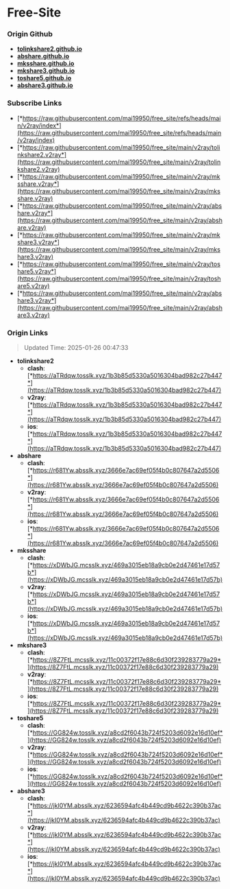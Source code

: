 # Free-Site

### Origin Github

- [**tolinkshare2.github.io**](https://github.com/tolinkshare2/tolinkshare2.github.io)
- [**abshare.github.io**](https://github.com/abshare/abshare.github.io)
- [**mksshare.github.io**](https://github.com/mksshare/mksshare.github.io)
- [**mkshare3.github.io**](https://github.com/mkshare3/mkshare3.github.io)
- [**toshare5.github.io**](https://github.com/toshare5/toshare5.github.io)
- [**abshare3.github.io**](https://github.com/abshare3/abshare3.github.io)

### Subscribe Links

- [*https://raw.githubusercontent.com/mai19950/free_site/refs/heads/main/v2ray/index*](https://raw.githubusercontent.com/mai19950/free_site/refs/heads/main/v2ray/index)
- [*https://raw.githubusercontent.com/mai19950/free_site/main/v2ray/tolinkshare2.v2ray*](https://raw.githubusercontent.com/mai19950/free_site/main/v2ray/tolinkshare2.v2ray)
- [*https://raw.githubusercontent.com/mai19950/free_site/main/v2ray/mksshare.v2ray*](https://raw.githubusercontent.com/mai19950/free_site/main/v2ray/mksshare.v2ray)
- [*https://raw.githubusercontent.com/mai19950/free_site/main/v2ray/abshare.v2ray*](https://raw.githubusercontent.com/mai19950/free_site/main/v2ray/abshare.v2ray)
- [*https://raw.githubusercontent.com/mai19950/free_site/main/v2ray/mkshare3.v2ray*](https://raw.githubusercontent.com/mai19950/free_site/main/v2ray/mkshare3.v2ray)
- [*https://raw.githubusercontent.com/mai19950/free_site/main/v2ray/toshare5.v2ray*](https://raw.githubusercontent.com/mai19950/free_site/main/v2ray/toshare5.v2ray)
- [*https://raw.githubusercontent.com/mai19950/free_site/main/v2ray/abshare3.v2ray*](https://raw.githubusercontent.com/mai19950/free_site/main/v2ray/abshare3.v2ray)

### Origin Links

> Updated Time: 2025-01-26 00:47:33

- **tolinkshare2**
  - **clash**: [*https://aTRdqw.tosslk.xyz/1b3b85d5330a5016304bad982c27b447*](https://aTRdqw.tosslk.xyz/1b3b85d5330a5016304bad982c27b447)
  - **v2ray**: [*https://aTRdqw.tosslk.xyz/1b3b85d5330a5016304bad982c27b447*](https://aTRdqw.tosslk.xyz/1b3b85d5330a5016304bad982c27b447)
  - **ios**: [*https://aTRdqw.tosslk.xyz/1b3b85d5330a5016304bad982c27b447*](https://aTRdqw.tosslk.xyz/1b3b85d5330a5016304bad982c27b447)
- **abshare**
  - **clash**: [*https://r681Yw.absslk.xyz/3666e7ac69ef05f4b0c807647a2d5506*](https://r681Yw.absslk.xyz/3666e7ac69ef05f4b0c807647a2d5506)
  - **v2ray**: [*https://r681Yw.absslk.xyz/3666e7ac69ef05f4b0c807647a2d5506*](https://r681Yw.absslk.xyz/3666e7ac69ef05f4b0c807647a2d5506)
  - **ios**: [*https://r681Yw.absslk.xyz/3666e7ac69ef05f4b0c807647a2d5506*](https://r681Yw.absslk.xyz/3666e7ac69ef05f4b0c807647a2d5506)
- **mksshare**
  - **clash**: [*https://xDWbJG.mcsslk.xyz/469a3015eb18a9cb0e2d47461e17d57b*](https://xDWbJG.mcsslk.xyz/469a3015eb18a9cb0e2d47461e17d57b)
  - **v2ray**: [*https://xDWbJG.mcsslk.xyz/469a3015eb18a9cb0e2d47461e17d57b*](https://xDWbJG.mcsslk.xyz/469a3015eb18a9cb0e2d47461e17d57b)
  - **ios**: [*https://xDWbJG.mcsslk.xyz/469a3015eb18a9cb0e2d47461e17d57b*](https://xDWbJG.mcsslk.xyz/469a3015eb18a9cb0e2d47461e17d57b)
- **mkshare3**
  - **clash**: [*https://8Z7FtL.mcsslk.xyz/11c00372f17e88c6d30f239283779a29*](https://8Z7FtL.mcsslk.xyz/11c00372f17e88c6d30f239283779a29)
  - **v2ray**: [*https://8Z7FtL.mcsslk.xyz/11c00372f17e88c6d30f239283779a29*](https://8Z7FtL.mcsslk.xyz/11c00372f17e88c6d30f239283779a29)
  - **ios**: [*https://8Z7FtL.mcsslk.xyz/11c00372f17e88c6d30f239283779a29*](https://8Z7FtL.mcsslk.xyz/11c00372f17e88c6d30f239283779a29)
- **toshare5**
  - **clash**: [*https://GG824w.tosslk.xyz/a8cd2f6043b724f5203d6092e16d10ef*](https://GG824w.tosslk.xyz/a8cd2f6043b724f5203d6092e16d10ef)
  - **v2ray**: [*https://GG824w.tosslk.xyz/a8cd2f6043b724f5203d6092e16d10ef*](https://GG824w.tosslk.xyz/a8cd2f6043b724f5203d6092e16d10ef)
  - **ios**: [*https://GG824w.tosslk.xyz/a8cd2f6043b724f5203d6092e16d10ef*](https://GG824w.tosslk.xyz/a8cd2f6043b724f5203d6092e16d10ef)
- **abshare3**
  - **clash**: [*https://jkI0YM.absslk.xyz/6236594afc4b449cd9b4622c390b37ac*](https://jkI0YM.absslk.xyz/6236594afc4b449cd9b4622c390b37ac)
  - **v2ray**: [*https://jkI0YM.absslk.xyz/6236594afc4b449cd9b4622c390b37ac*](https://jkI0YM.absslk.xyz/6236594afc4b449cd9b4622c390b37ac)
  - **ios**: [*https://jkI0YM.absslk.xyz/6236594afc4b449cd9b4622c390b37ac*](https://jkI0YM.absslk.xyz/6236594afc4b449cd9b4622c390b37ac)
